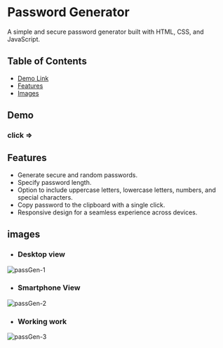 # Password Generator

A simple and secure password generator built with HTML, CSS, and JavaScript.

## Table of Contents

- [Demo Link](#demo)
- [Features](#features)
- [Images](#images)

## Demo

### click => 

## Features

- Generate secure and random passwords.
- Specify password length.
- Option to include uppercase letters, lowercase letters, numbers, and special characters.
- Copy password to the clipboard with a single click.
- Responsive design for a seamless experience across devices.


## images

- ### Desktop view 

![passGen-1](https://github.com/Shivam8369/SecurePassGen/assets/96806019/6afd8cca-7833-43b9-8433-b82c9eee67a1)

- ### Smartphone View
![passGen-2](https://github.com/Shivam8369/SecurePassGen/assets/96806019/c41c8d42-f51e-4c26-85da-5edd35c917dc)

- ### Working work

![passGen-3](https://github.com/Shivam8369/SecurePassGen/assets/96806019/6452805e-c5b8-43cd-a3a4-e7dc52bd499c)
